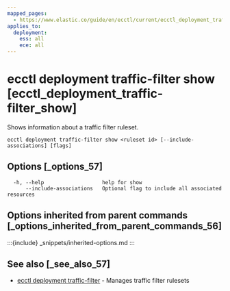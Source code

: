 ```yaml
---
mapped_pages:
  - https://www.elastic.co/guide/en/ecctl/current/ecctl_deployment_traffic-filter_show.html
applies_to:
  deployment:
    ess: all
    ece: all
---
```


# ecctl deployment traffic-filter show [ecctl_deployment_traffic-filter_show]

Shows information about a traffic filter ruleset.

```
ecctl deployment traffic-filter show <ruleset id> [--include-associations] [flags]
```


## Options [_options_57]

```
  -h, --help                   help for show
      --include-associations   Optional flag to include all associated resources
```


## Options inherited from parent commands [_options_inherited_from_parent_commands_56]

:::{include} _snippets/inherited-options.md
:::


## See also [_see_also_57]

* [ecctl deployment traffic-filter](/reference/ecctl_deployment_traffic-filter.md)	 - Manages traffic filter rulesets

